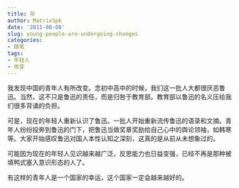 ```yaml
---
title: 杂
author: MatrixSpk
date: '2011-08-08'
slug: young-people-are-undergoing-changes
categories:
- 随笔
tags:
- 年轻人
- 改变
---
```

我发现中国的青年人有所改变。念初中高中的时候，我们这一批人大都很厌恶鲁迅。当然，这不只是鲁迅的责任，而是归咎于教育部。教育部以鲁迅的名义压给我们很多背诵的负担。

可是，现在的年轻人重新认识了鲁迅。一批人开始重新流传鲁迅的语录和文摘。青年人纷纷投奔到鲁迅的门下，把鲁迅当做奖章奖励给自己心中的舆论领袖，如韩寒等。大家开始感叹鲁迅对国人本性认知之深刻，这真的是从前从未想象过的。

可能因为现在的年轻人见识越来越广泛，反思能力也日益变强，已经不再是那种被填鸭式塞入意识形态的人了。

有这样的青年人是一个国家的幸运，这个国家一定会越来越好的。
